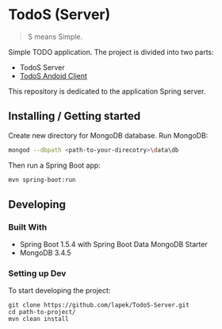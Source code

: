 # TodoS (Server)
> S means Simple.

Simple TODO application. The project is divided into two parts:
* TodoS Server 
* [TodoS Andoid Client](https://github.com/lapek/TodoS-AndroidClient)

This repository is dedicated to the application Spring server.

## Installing / Getting started

Create new directory for MongoDB database. Run MongoDB:
```sh
mongod --dbpath <path-to-your-direcotry>\data\db
```
Then run a Spring Boot app:
```sh
mvn spring-boot:run
```

## Developing

### Built With
* Spring Boot 1.5.4 with Spring Boot Data MongoDB Starter
* MongoDB 3.4.5

### Setting up Dev

To start developing the project:

```shell
git clone https://github.com/lapek/TodoS-Server.git
cd path-to-project/
mvn clean install
```
